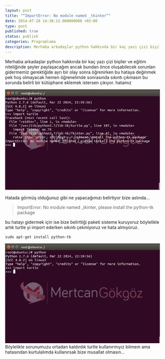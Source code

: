 ```yaml
---
layout: post
title: "“ImportError: No module named _tkinter”"
date: 2014-07-28 14:38:13.000000000 +03:00
type: post
published: true
status: publish
categories: Programlama
description: Merhaba arkadaşlar python hakkında bir kaç yazı çizi bişiler ve eğitim niteliğinde şeyler paylaşacağım ancak bundan önce oluşabilecek sorunları
---
```

Merhaba arkadaşlar python hakkında bir kaç yazı çizi bişiler ve eğitim niteliğinde şeyler paylaşacağım ancak bundan önce oluşabilecek sorunları gidermemiz gerektiğide ayrı bir olay sonra öğrenirken bu hataya değinmek pek hoş olmayacak hemen öğrenelimde sonrasında sıkıntı çıkmasın bu sorunda belirli bir kütüphane eklemek istersen çıkıyor. hatamız

![importerrornomodulehatasi](/assets/importerrornomodulehatasi.png)

Hatada görmüş olduğunuz gibi ne yapacağımızı belirtiyor bize aslında...

> ImportError: No module named \_tkinter, please install the python-tk package

bu hatayı gidermek için ise bize belirttiği paketi sisteme kuruyoruz böylelikle artık turtle yi import ederken sıkıntı çekmiyoruz ve hata almıyoruz.

    sudo apt-get install python-tk

![importerrornomodulehatasi2](/assets/importerrornomodulehatasi2.png)Böylelikle sorunumuzu ortadan kaldırdık turtle kullanırmıyız bilmem ama hatasından kurtulalımda kullanırsak bize musallat olmasın...
